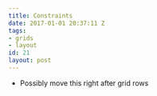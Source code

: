 ```yaml
---
title: Constraints
date: 2017-01-01 20:37:11 Z
tags:
- grids
- layout
id: 21
layout: post
---
```


* Possibly move this right after grid rows
